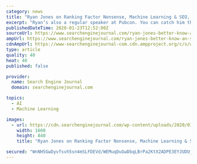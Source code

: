 ```yaml
---
category: news
title: "Ryan Jones on Ranking Factor Nonsense, Machine Learning & SEO, Why You Should Build Websites & More [PODCAST]"
excerpt: "Ryan’s also a regular speaker at Pubcon. You can catch him this year at Pubcon Austin, Pubcon Miami, and hopefully at Pubcon Vegas. He also hopes to be at UnGagged later this year. In this episode, Ryan shares his insights on ranking factor nonsense, machine learning and SEO, why you should build websites, and a whole lot more."
publishedDateTime: 2020-01-23T12:52:00Z
sourceUrl: https://www.searchenginejournal.com/ryan-jones-better-know-an-seo-podcast/344548/
ampUrl: https://www.searchenginejournal.com/ryan-jones-better-know-an-seo-podcast/344548/amp/
cdnAmpUrl: https://www-searchenginejournal-com.cdn.ampproject.org/c/s/www.searchenginejournal.com/ryan-jones-better-know-an-seo-podcast/344548/amp/
type: article
quality: 40
heat: 40
published: false

provider:
  name: Search Engine Journal
  domain: searchenginejournal.com

topics:
  - AI
  - Machine Learning

images:
  - url: https://cdn.searchenginejournal.com/wp-content/uploads/2020/01/the-search-engine-journal-show-podcast-interview-with-ryan-jones-5e2836da6124a.jpg
    width: 1600
    height: 840
    title: "Ryan Jones on Ranking Factor Nonsense, Machine Learning & SEO, Why You Should Build Websites & More [PODCAST]"

secured: "WnNH5GwDyvfsvh5sn4mSLFDEVd/WEMuqDuGwDbqLBrPa2KtX2ADPE3EYJUDUjFpSWu0d3nWYRVAE3lo8yNAKuV3/KEWL0tZbMaRJqaFsZpJZ6paimp3W4zXg30MkakLTiDOutUesSrEBzD5wx/oFDvwWsMu54ptzzoyMsVh1vmA8EEZzNjRZKT/zrq04xWgLjJz3rxY5/7VbCqbwXKn1xIAGUal8immK5wEThrDcargpYw9tzpMK0eIEnFfhz56HcRBCqQeH+IiAxs9I2O80OsXoXFFjbA5SfeUPKQSntJrerLsmkCmLVHAa25winE0u;hTe29QqbAM4p66BENmxTog=="
---
```


